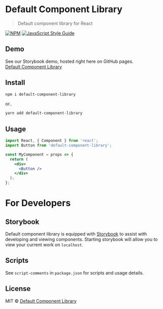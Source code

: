 # Default Component Library

> Default component library for React

[![NPM](https://img.shields.io/npm/v/default.svg)](https://www.npmjs.com/package/default-component-library) [![JavaScript Style Guide](https://img.shields.io/badge/code_style-standard-brightgreen.svg)](https://standardjs.com)

## Demo
See our Storybook demo, hosted right here on GitHub pages.<br>
[Default Component Library](https://default-component-library.github.io/default-component-library)

## Install
```bash
npm i default-component-library
```

or..

```bash
yarn add default-component-library
```

## Usage

```jsx
import React, { Component } from 'react';
import Button from 'default-component-library';

const MyComponent = props => {
  return (
    <div>
      <Button />
    </div>
  );
};
```

# For Developers

## Storybook
Default component library is equipped with [Storybook](https://storybook.js.org/) to assist with developing and viewing components. Starting storybook will allow you to view your current work on `localhost`.

## Scripts
See `script-comments` in `package.json` for scripts and usage details.

## License

MIT © [Default Component Library](https://github.com/Default-Component-Library)